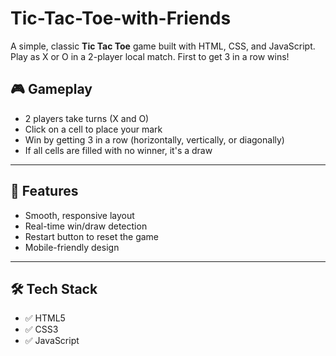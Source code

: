 # Tic-Tac-Toe-with-Friends
A simple, classic **Tic Tac Toe** game built with HTML, CSS, and JavaScript. Play as X or O in a 2-player local match. First to get 3 in a row wins!
## 🎮 Gameplay

- 2 players take turns (X and O)
- Click on a cell to place your mark
- Win by getting 3 in a row (horizontally, vertically, or diagonally)
- If all cells are filled with no winner, it's a draw

---

## 🧠 Features

- Smooth, responsive layout
- Real-time win/draw detection
- Restart button to reset the game
- Mobile-friendly design

---

## 🛠️ Tech Stack

- ✅ HTML5
- ✅ CSS3
- ✅ JavaScript
